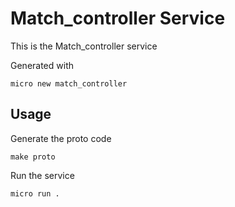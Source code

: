 # Match_controller Service

This is the Match_controller service

Generated with

```
micro new match_controller
```

## Usage

Generate the proto code

```
make proto
```

Run the service

```
micro run .
```